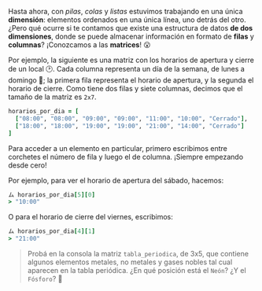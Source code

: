 Hasta ahora, con *pilas*, *colas* y *listas* estuvimos trabajando en una única **dimensión**: elementos ordenados en una única línea, uno detrás del otro. ¿Pero qué ocurre si te contamos que existe una estructura de datos **de dos dimensiones**, donde se puede almacenar información en formato de **filas** y **columnas**? ¡Conozcamos a las **matrices**! :open_mouth:

Por ejemplo, la siguiente es una matriz con los horarios de apertura y cierre de un local :clock2:. Cada columna representa un día de la semana, de lunes a domingo  :date:; la primera fila representa el horario de apertura, y la segunda el horario de cierre. Como tiene dos filas y siete columnas, decimos que el tamaño de la matriz es `2x7`.

```ruby
horarios_por_dia = [
  ["08:00", "08:00", "09:00", "09:00", "11:00", "10:00", "Cerrado"],
  ["18:00", "18:00", "19:00", "19:00", "21:00", "14:00", "Cerrado"]
]
```

Para acceder a un elemento en particular, primero escribimos entre corchetes el número de fila y luego el de columna. ¡Siempre empezando desde cero!

Por ejemplo, para ver el horario de apertura del sábado, hacemos:

```ruby
ム horarios_por_dia[5][0]
> "10:00"
```

O para el horario de cierre del viernes, escribimos:

```ruby
ム horarios_por_dia[4][1]
> "21:00"
```

> Probá en la consola la matriz `tabla_periodica`, de 3x5, que contiene algunos elementos metales, no metales y gases nobles tal cual aparecen en la tabla periódica. ¿En qué posición está el `Neón`? ¿Y el `Fósforo`? :microscope: